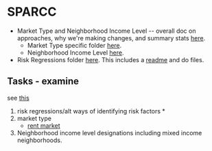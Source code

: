 # SPARCC

* Market Type and Neighborhood Income Level -- overall doc on approaches, why we're making changes, and summary stats [here](https://docs.google.com/document/d/1-2UMFzDkIgOeHFf7SMeR6FTYD7Lrl56DScJ4Lw5CT_k/edit).
    * Market Type specific folder [here](https://drive.google.com/drive/u/1/folders/1xUVqEPMAjZUc05Kq6kDzxm0V0DiytTSx).
    * Neighborhood Income Level [here](https://drive.google.com/drive/u/1/folders/1qlKj1kH9iKq4wuK_ax3yw91Gspmqh26V).
* Risk Regressions folder [here](https://drive.google.com/drive/u/1/folders/1Vw5Iehp4YdoEGjAGxwJ1g4RsIYUr5U8D). This includes a [readme](https://docs.google.com/document/d/1usrUXRowoTHXaw080RbC0Aci5arWZFB4DPIkx-nvuJI/edit) and do files.

## Tasks - examine 
see [this](https://docs.google.com/document/d/1aCGZqsGp6oSjrkiVjdRmcYZNUI6SlkbuOIjTgftKzkQ/edit)

1. risk regressions/alt ways of identifying risk factors
    * 
2. market type
    * [rent market](https://docs.google.com/document/d/1c0Czt8-3Y0x8YwhZcbRz_QH142wV3qo_T3eALysIXeM/edit)
3. Neighborhood income level designations including mixed income neighborhoods. 
